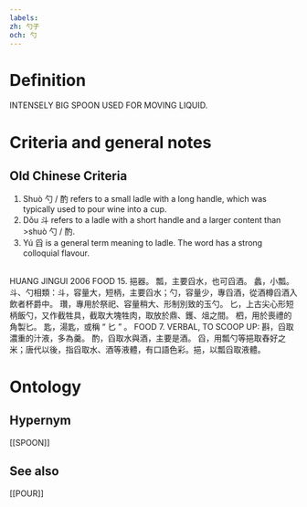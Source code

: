 ```yaml
---
labels: 
zh: 勺子
och: 勺
---
```


# Definition
INTENSELY BIG SPOON USED FOR MOVING LIQUID.
# Criteria and general notes
## Old Chinese Criteria
1. Shuò 勺 / 酌 refers to a small ladle with a long handle, which was typically used to pour wine into a cup.
2. Dǒu 斗 refers to a ladle with a short handle and a larger content than >shuò 勺 / 酌.
3. Yú 舀 is a general term meaning to ladle. The word has a strong colloquial flavour.
## 
HUANG JINGUI 2006
FOOD 15. 挹器。
瓢，主要舀水，也可舀酒。
蠡，小瓢。
斗、勺相類：斗，容量大，短柄，主要舀水；勺，容量少，專舀酒，從酒樽舀酒入飲者杯爵中。
瓚，專用於祭祀、容量稍大、形制別致的玉勺。
匕，上古尖心形短柄飯勺，又作截牲具，截取大塊牲肉，取放於鼎、鑊、俎之間。
柶，用於喪禮的角製匕。
匙，湯匙，或稱 “ 匕 ” 。
FOOD 7. VERBAL, TO SCOOP UP: 斟，舀取濃重的汁液，多為羹。
酌，舀取水與酒，主要是酒。
舀，用瓢勺等挹取舂好之米；唐代以後，指舀取水、酒等液體，有口語色彩。挹，以瓢舀取液體。
# Ontology

## Hypernym
[[SPOON]]
## See also
[[POUR]]